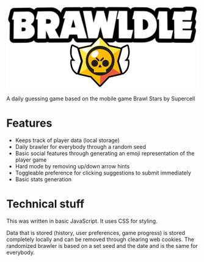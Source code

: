 ![logo](https://github.com/CouldNOt/brawldle/blob/main/assets/BrawldleLogo.svg)

A daily guessing game based on the mobile game Brawl Stars by Supercell

# Features
- Keeps track of player data (local storage)
- Daily brawler for everybody through a random seed
- Basic social features through generating an emoji representation of the player game
- Hard mode by removing up/down arrow hints
- Toggleable preference for clicking suggestions to submit immediately
- Basic stats generation

# Technical stuff
This was written in basic JavaScript. It uses CSS for styling.

Data that is stored (history, user preferences, game progress) is stored completely locally and can be removed through clearing web cookies. The randomized brawler is based on a set seed and the date and is the same for everybody.
